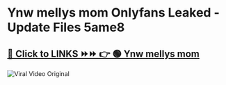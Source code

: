
 # Ynw mellys mom Onlyfans Leaked - Update Files 5ame8

## <h2><a href="https://clipsfans.com/Ynw_mellys_mom&ref=git">🔗 Click to LINKS ⏩⏩ 👉 🟢 Ynw mellys mom </a></h2>

<a href="https://clipsfans.com/Ynw_mellys_mom&ref=git" rel="nofollow" data-target="animated-image.originalLink"><img src="https://i.ibb.co.com/xMMVF88/686577567.gif" alt="Viral Video Original" style="max-width: 100%; display: inline-block;" data-target="animated-image.originalImage"></a>

